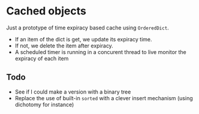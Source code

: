 # Cached objects

Just a prototype of time expiracy based cache using `OrderedDict`. 

- If an item of the dict is get, we update its expiracy time.
- If not, we delete the item after expiracy.
- A scheduled timer is running in a concurent thread to live monitor the expiracy of each item

## Todo

- See if I could make a version with a binary tree
- Replace the use of built-in `sorted` with a clever insert mechanism (using dichotomy for instance) 
